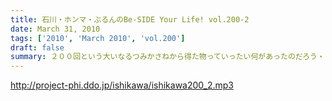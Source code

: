 ```yaml
---
title: 石川・ホンマ・ぶるんのBe-SIDE Your Life! vol.200-2
date: March 31, 2010
tags: ['2010', 'March 2010', 'vol.200']
draft: false
summary: ２００回という大いなるつみかさねから得た物っていったい何があったのだろう・・・そして、次回は２０１回目になるわけであり・・・NAMAE
---
```


http://project-phi.ddo.jp/ishikawa/ishikawa200_2.mp3
